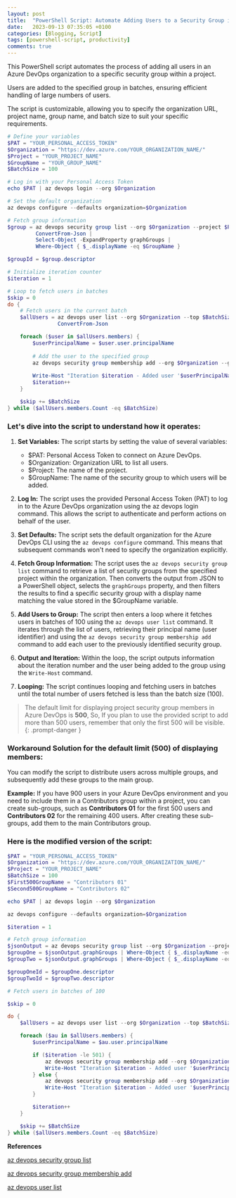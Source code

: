 ```yaml
---
layout: post
title:  "PowerShell Script: Automate Adding Users to a Security Group in Azure DevOps"
date:   2023-09-13 07:35:05 +0100
categories: [Blogging, Script]
tags: [powershell-script, productivity]
comments: true
---
```


This PowerShell script automates the process of adding all users in an Azure DevOps organization to a specific security group within a project.

Users are added to the specified group in batches, ensuring efficient handling of large numbers of users.

The script is customizable, allowing you to specify the organization URL, project name, group name, and batch size to suit your specific requirements.

```powershell
# Define your variables
$PAT = "YOUR_PERSONAL_ACCESS_TOKEN"
$Organization = "https://dev.azure.com/YOUR_ORGANIZATION_NAME/"
$Project = "YOUR_PROJECT_NAME"
$GroupName = "YOUR_GROUP_NAME"
$BatchSize = 100

# Log in with your Personal Access Token
echo $PAT | az devops login --org $Organization

# Set the default organization
az devops configure --defaults organization=$Organization

# Fetch group information
$group = az devops security group list --org $Organization --project $Project | 
         ConvertFrom-Json | 
         Select-Object -ExpandProperty graphGroups | 
         Where-Object { $_.displayName -eq $GroupName }

$groupId = $group.descriptor

# Initialize iteration counter
$iteration = 1

# Loop to fetch users in batches
$skip = 0
do {
    # Fetch users in the current batch
    $allUsers = az devops user list --org $Organization --top $BatchSize --skip $skip | 
                ConvertFrom-Json

    foreach ($user in $allUsers.members) {
        $userPrincipalName = $user.user.principalName
        
        # Add the user to the specified group
        az devops security group membership add --org $Organization --group-id $groupId --member-id $userPrincipalName
        
        Write-Host "Iteration $iteration - Added user '$userPrincipalName' to '$GroupName' group."
        $iteration++
    }

    $skip += $BatchSize
} while ($allUsers.members.Count -eq $BatchSize)
```

### Let's dive into the script to understand how it operates:

1. **Set Variables:** The script starts by setting the value of several variables:

    - $PAT: Personal Access Token to connect on Azure DevOps.
    - $Organization: Organization URL to list all users.
    - $Project: The name of the project.
    - $GroupName: The name of the security group to which users will be added.

2. **Log In:** The script uses the provided Personal Access Token (PAT) to log in to the Azure DevOps organization using the az devops login command. This allows the script to authenticate and perform actions on behalf of the user.

3. **Set Defaults:** The script sets the default organization for the Azure DevOps CLI using the `az devops configure` command. This means that subsequent commands won't need to specify the organization explicitly.

4. **Fetch Group Information:** The script uses the `az devops security group list` command to retrieve a list of security groups from the specified project within the organization. Then converts the output from JSON to a PowerShell object, selects the `graphGroups` property, and then filters the results to find a specific security group with a display name matching the value stored in the $GroupName variable.

5. **Add Users to Group:** The script then enters a loop where it fetches users in batches of 100 using the `az devops user list` command. It iterates through the list of users, retrieving their principal name (user identifier) and using the `az devops security group membership add` command to add each user to the previously identified security group.

6. **Output and Iteration:** Within the loop, the script outputs information about the iteration number and the user being added to the group using the `Write-Host` command.

7. **Looping:** The script continues looping and fetching users in batches until the total number of users fetched is less than the batch size (100).

> The default limit for displaying project security group members in Azure DevOps is **500**,  So, If you plan to use the provided script to add more than 500 users, remember that only the first 500 will be visible.
{: .prompt-danger }

### Workaround Solution for the default limit (500) of displaying members:
You can modify the script to distribute users across multiple groups, and subsequently add these groups to the main group.

**Example:** If you have 900 users in your Azure DevOps environment and you need to include them in a Contributors group within a project, you can create sub-groups, such as **Contributors 01** for the first 500 users and **Contributors 02** for the remaining 400 users. After creating these sub-groups, add them to the main Contributors group.

### Here is the modified version of the script:

```powershell
$PAT = "YOUR_PERSONAL_ACCESS_TOKEN"
$Organization = "https://dev.azure.com/YOUR_ORGANIZATION_NAME/"
$Project = "YOUR_PROJECT_NAME"
$BatchSize = 100
$First500GroupName = "Contributors 01"
$Second500GroupName = "Contributors 02"

echo $PAT | az devops login --org $Organization

az devops configure --defaults organization=$Organization

$iteration = 1

# Fetch group information
$jsonOutput = az devops security group list --org $Organization --project $Project | ConvertFrom-Json
$groupOne = $jsonOutput.graphGroups | Where-Object { $_.displayName -eq $First500GroupName }
$groupTwo = $jsonOutput.graphGroups | Where-Object { $_.displayName -eq $Second500GroupName }

$groupOneId = $groupOne.descriptor
$groupTwoId = $groupTwo.descriptor

# Fetch users in batches of 100

$skip = 0

do {
    $allUsers = az devops user list --org $Organization --top $BatchSize --skip $skip | ConvertFrom-Json

    foreach ($au in $allUsers.members) {
        $userPrincipalName = $au.user.principalName

        if ($iteration -le 501) {
            az devops security group membership add --org $Organization --group-id $groupOneId --member-id $userPrincipalName
            Write-Host "Iteration $iteration - Added user '$userPrincipalName' to '$First500GroupName' group."
        } else {
            az devops security group membership add --org $Organization --group-id $groupTwoId --member-id $userPrincipalName
            Write-Host "Iteration $iteration - Added user '$userPrincipalName' to '$Second500GroupName' group."
        }

        $iteration++
    }

    $skip += $BatchSize
} while ($allUsers.members.Count -eq $BatchSize)
```

**References**

[az devops security group list](https://learn.microsoft.com/en-us/cli/azure/devops/security/group?view=azure-cli-latest#az-devops-security-group-list)

[az devops security group membership add](https://learn.microsoft.com/en-us/cli/azure/devops/security/group/membership?view=azure-cli-latest#az-devops-security-group-membership-add)

[az devops user list](https://learn.microsoft.com/en-us/cli/azure/devops/user?view=azure-cli-latest#az-devops-user-list)